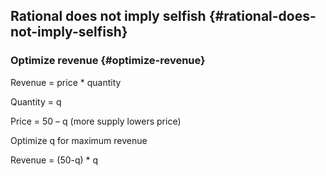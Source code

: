 ## Rational does not imply selfish {#rational-does-not-imply-selfish}

### Optimize revenue {#optimize-revenue}

Revenue = price * quantity

Quantity = q

Price = 50 – q (more supply lowers price)

Optimize q for maximum revenue

Revenue = (50-q) * q